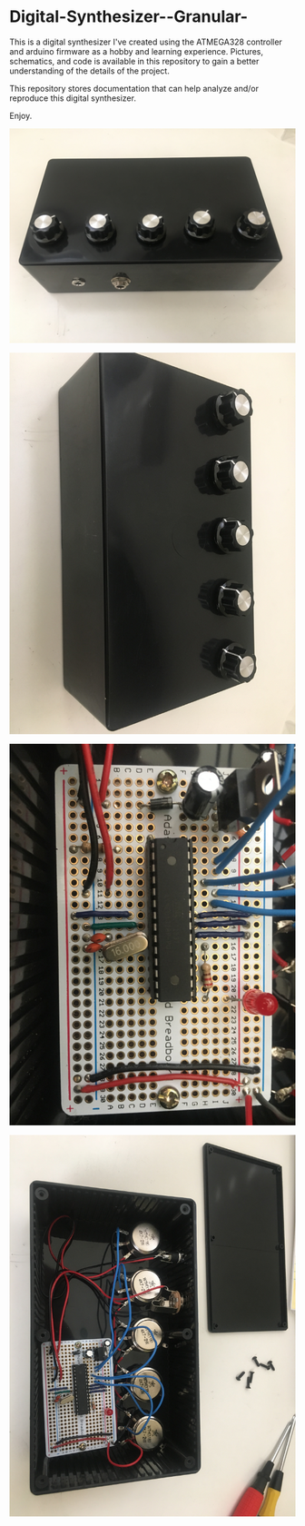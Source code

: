 # Digital-Synthesizer--Granular-
This is a digital synthesizer I've created using the ATMEGA328 controller and arduino firmware as a hobby
and learning experience. Pictures, schematics, and code is available in this repository to gain a better understanding
of the details of the project.

This repository stores documentation that can help analyze and/or reproduce this digital synthesizer.

Enjoy.

![alt text](https://github.com/andrejandre/Digital-Synthesizer--Granular-/blob/master/Synth_External1.JPG)

![alt text](https://github.com/andrejandre/Digital-Synthesizer--Granular-/blob/master/Synth_External2.JPG)

![alt text](https://github.com/andrejandre/Digital-Synthesizer--Granular-/blob/master/Synth_Internal1.JPG)

![alt text](https://github.com/andrejandre/Digital-Synthesizer--Granular-/blob/master/Synth_Internal2.JPG)

